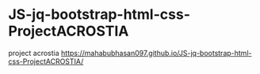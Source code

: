 # JS-jq-bootstrap-html-css-ProjectACROSTIA
project acrostia
https://mahabubhasan097.github.io/JS-jq-bootstrap-html-css-ProjectACROSTIA/
